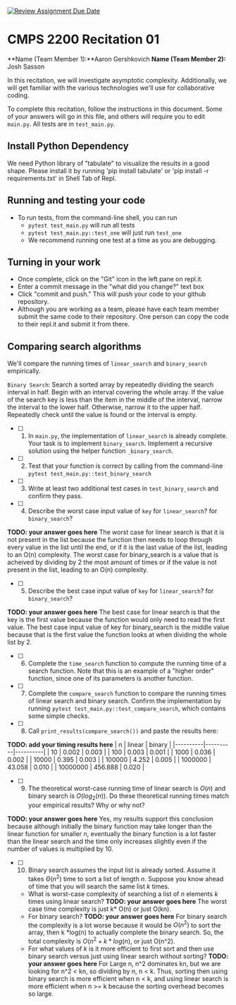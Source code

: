 [![Review Assignment Due Date](https://classroom.github.com/assets/deadline-readme-button-22041afd0340ce965d47ae6ef1cefeee28c7c493a6346c4f15d667ab976d596c.svg)](https://classroom.github.com/a/tqM-lrvp)
# CMPS 2200  Recitation 01

**Name (Team Member 1):**Aaron Gershkovich 
**Name (Team Member 2):** Josh Sasson

In this recitation, we will investigate asymptotic complexity. Additionally, we will get familiar with the various technologies we'll use for collaborative coding.

To complete this recitation, follow the instructions in this document. Some of your answers will go in this file, and others will require you to edit `main.py`. All tests are in `test_main.py`.

## Install Python Dependency

We need Python library of "tabulate" to visualize the results in a good shape. Please install it by running 'pip install tabulate' or 'pip install -r requirements.txt' in Shell Tab of Repl.  

## Running and testing your code

- To run tests, from the command-line shell, you can run
  + `pytest test_main.py` will run all tests
  + `pytest test_main.py::test_one` will just run `test_one`
  + We recommend running one test at a time as you are debugging.

## Turning in your work

- Once complete, click on the "Git" icon in the left pane on repl.it.
- Enter a commit message in the "what did you change?" text box
- Click "commit and push." This will push your code to your github repository.
- Although you are working as a team, please have each team member submit the same code to their repository. One person can copy the code to their repl.it and submit it from there.

## Comparing search algorithms

We'll compare the running times of `linear_search` and `binary_search` empirically.

`Binary Search`: Search a sorted array by repeatedly dividing the search interval in half. Begin with an interval covering the whole array. If the value of the search key is less than the item in the middle of the interval, narrow the interval to the lower half. Otherwise, narrow it to the upper half. Repeatedly check until the value is found or the interval is empty.

- [ ] 1. In `main.py`, the implementation of `linear_search` is already complete. Your task is to implement `binary_search`. Implement a recursive solution using the helper function `_binary_search`. 

- [ ] 2. Test that your function is correct by calling from the command-line `pytest test_main.py::test_binary_search`

- [ ] 3. Write at least two additional test cases in `test_binary_search` and confirm they pass.

- [ ] 4. Describe the worst case input value of `key` for `linear_search`? for `binary_search`? 

**TODO: your answer goes here**
The worst case for linear search is that it is not present in the list because the function then needs to loop through every value in the list until the end, or if it is the last value of the list, leading to an O(n) complexity. The worst case for binary_search is a value that is acheived by dividing by 2 the most amount of times or if the value is not present in the list, leading to an O(n) complexity.
- [ ] 5. Describe the best case input value of `key` for `linear_search`? for `binary_search`? 

**TODO: your answer goes here**
The best case for linear search is that the key is the first value because the function would only need to read the first value. The best case input value of key for binary_search is the middle value because that is the first value the function looks at when dividing the whole list by 2.
- [ ] 6. Complete the `time_search` function to compute the running time of a search function. Note that this is an example of a "higher order" function, since one of its parameters is another function.

- [ ] 7. Complete the `compare_search` function to compare the running times of linear search and binary search. Confirm the implementation by running `pytest test_main.py::test_compare_search`, which contains some simple checks.

- [ ] 8. Call `print_results(compare_search())` and paste the results here:

**TODO: add your timing results here**
|        n |   linear |   binary |
|----------|----------|----------|
|       10 |    0.002 |    0.003 |
|      100 |    0.003 |    0.001 |
|     1000 |    0.036 |    0.002 |
|    10000 |    0.395 |    0.003 |
|   100000 |    4.252 |    0.005 |
|  1000000 |   43.058 |    0.010 |
| 10000000 |  456.888 |    0.020 |
- [ ] 9. The theoretical worst-case running time of linear search is $O(n)$ and binary search is $O(log_2(n))$. Do these theoretical running times match your empirical results? Why or why not?

**TODO: your answer goes here**
Yes, my results support this conclusion because although initially the binary function may take longer than the linear function for smaller n, eventually the binary function is a lot faster than the linear search and the time only increases slightly even if the number of values is multiplied by 10.


- [ ] 10. Binary search assumes the input list is already sorted. Assume it takes $\Theta(n^2)$ time to sort a list of length $n$. Suppose you know ahead of time that you will search the same list $k$ times. 
  + What is worst-case complexity of searching a list of $n$ elements $k$ times using linear search? **TODO: your answer goes here**
    The worst case time complexity is just k* O(n) or just O(kn).
  + For binary search? **TODO: your answer goes here**
    For binary search the complexity is a lot worse because it would be $O(n^2)$ to sort the array, then k *log(n) to actually complete the binary search. So, the total complexity is $O(n^2 + k*log(n)$, or just O(n^2).
  + For what values of $k$ is it more efficient to first sort and then use binary search versus just using linear search without sorting? **TODO: your answer goes here**
    For Large n, n^2 dominates kn, but we are looking for n^2 < kn, so dividing by n, n < k. Thus, sorting then using binary search is more efficient when n < k, and using linear search is more efficient when n >= k because the sorting overhead becomes so large.
